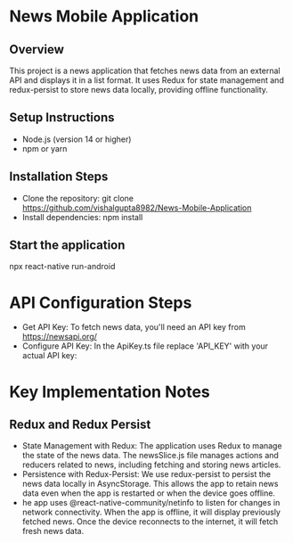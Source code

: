 # News Mobile Application
## Overview
This project is a news application that fetches news data from an external API and displays it in a list format. It uses Redux for state management and redux-persist to store news data locally, providing offline functionality.



## Setup Instructions

- Node.js (version 14 or higher)
- npm or yarn

## Installation Steps

- Clone the repository: git clone https://github.com/vishalgupta8982/News-Mobile-Application
- Install dependencies: npm install

## Start the application

npx react-native run-android

# API Configuration Steps
- Get API Key: To fetch news data, you'll need an API key from https://newsapi.org/
- Configure API Key: In the ApiKey.ts file replace 'API_KEY' with your actual API key:
 
# Key Implementation Notes
## Redux and Redux Persist
- State Management with Redux:
The application uses Redux to manage the state of the news data. The newsSlice.js file manages actions and reducers related to news, including fetching and storing news articles.
- Persistence with Redux-Persist:
We use redux-persist to persist the news data locally in AsyncStorage. This allows the app to retain news data even when the app is restarted or when the device goes offline.
- he app uses @react-native-community/netinfo to listen for changes in network connectivity. When the app is offline, it will display previously fetched news. Once the device reconnects to the internet, it will fetch fresh news data.
